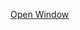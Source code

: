 <a href="javascript:popUpWindow('https://qa-ft.onefiserv.net/jsp/backoffice/queryQA.jsp#end','Stuff Page','700','600')">Open Window</a>